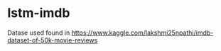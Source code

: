 # lstm-imdb

Datase used found in https://www.kaggle.com/lakshmi25npathi/imdb-dataset-of-50k-movie-reviews
